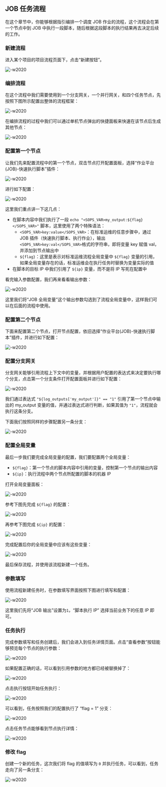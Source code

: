 ## JOB 任务流程

在这个章节中，你能够根据指引编排一个调度 JOB 作业的流程，这个流程会在第一个节点中到 JOB 中执行一段脚本，随后根据这段脚本的执行结果再去决定后续的工作。

### 新建流程

进入某个项目的项目流程页面下，点击“新建按钮”。

![-w2020](../assets/job_flow_new_flow.png)

### 编排流程

在这个流程中我们需要使用到一个分支网关，一个并行网关，和四个任务节点，先按照下图所示配置出整体的流程框架：

![-w2020](../assets/job_flow_flow_framework.png)

在编排流程的过程中我们可以通过单机节点弹出的快捷面板来快速在该节点后生成其他节点：

![-w2020](../assets/job_flow_node_panel.png)

### 配置第一个节点

让我们先来配置流程中的第一个节点，双击节点打开配置面板，选择“作业平台(JOB)-快速执行脚本”插件：

![-w2020](../assets/job_flow_first_node_config.png)

进行如下配置：

![-w2020](../assets/job_flow_first_node_input.png)

这里我们重点讲一下这几点：
- 在脚本内容中我们执行了一段 `echo "<SOPS_VAR>my_output:${flag}</SOPS_VAR>"` 脚本，这里使用了两个特殊语法：
  - `<SOPS_VAR>key:value</SOPS_VAR>`：在标准运维的任意步骤中，通过 JOB 插件（快速执行脚本、执行作业），输出`<SOPS_VAR>key:val</SOPS_VAR>`格式的字符串，即将变量 key 赋值 val，并添加到节点输出中
  - `${flag}`：这里是表示对标准运维流程全局变量中 `${flag}` 变量的引用，如果全局变量存在的话，标准运维会在执行任务时替换为变量实际的值
- 在脚本的目标 IP 中我们引用了 `${ip}` 变量，而不是将 IP 写死在配置中

看完输入参数配置，我们再来看看输出参数：

![-w2020](../assets/job_flow_first_node_output.png)

这里我们将“JOB 全局变量”这个输出参数勾选到了流程全局变量中，这样我们可以在后面的流程中使用。

### 配置第二个节点

下面来配置第二个节点，打开节点配置，依旧选择“作业平台(JOB)-快速执行脚本”插件，并进行如下配置：

![-w2020](../assets/job_flow_second_node_config.png)

### 配置分支网关

分支网关能够引用流程上下文中的变量，并根据用户配置的表达式来决定要执行哪个分支，点击第一个分支条件打开配置面板并进行如下配置：

![-w2020](../assets/job_flow_branch_1.png)

我们通过表达式 `"${log_outputs['my_output']}" == "1"` 引用了第一个节点中输出的 my_output 变量的值，并通过表达式进行判断，如果其值为 `"1"`，流程就会执行这条分支。

下面我们按照同样的步骤配置另一条分支：

![-w2020](../assets/job_flow_branch_2.png)

### 配置全局变量

最后一步我们要完成全局变量的配置，我们要配置两个全局变量：

- `${flag}`：第一个节点的脚本内容中引用的变量，控制第一个节点的输出内容
- `${ip}`：执行流程中两个节点所配置的脚本的机器 IP

打开全局变量面板：

![-w2020](../assets/job_flow_constants_icon.png)

参考下图先完成 `${flag}` 的配置：

![-w2020](../assets/job_flow_constant_flag.png)

再参考下图完成 `${ip}` 的配置：

![-w2020](../assets/job_flow_constant_ip.png)

完成配置后你的全局变量中应该有这些变量：

![-w2020](../assets/job_flow_all_constants.png)

最后保存流程，并使用该流程新建一个任务。

### 参数填写

使用流程新建任务时，在参数填写界面按照下图进行填写和配置：

![-w2020](../assets/job_flow_fill_params.png)

这里我们先将“JOB 输出”设置为`1`，“脚本执行 IP” 选择当前业务下的任意 IP 即可。

### 任务执行

完成参数填写和任务创建后，我们会进入到任务详情页面。点击“查看参数”按钮能够预览每个节点的执行参数：

![-w2020](../assets/job_flow_view_params.png)

如果配置正确的话，可以看到引用参数的地方都已经被替换掉了：

![-w2020](../assets/job_flow_view_params_detail.png)

点击执行按钮开始任务执行：

![-w2020](../assets/job_flow_start.png)

可以看到，任务按照我们的配置执行了 “flag = 1” 分支：

![-w2020](../assets/job_flow_exec_flag_1.png)

点击任务节点能够看到节点执行详情：

![-w2020](../assets/job_flow_node_exec_detail.png)

### 修改 flag

创建一个新的任务，这次我们将 flag 的值填写为 `0` 并执行任务，可以看到，任务走向了另一条分支：

![-w2020](../assets/job_flow_exec_flag_0.png)
